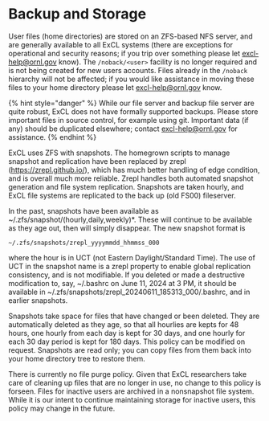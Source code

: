 # Backup and Storage

User files (home directories) are stored on an ZFS-based NFS server, and are generally available to all ExCL systems (there are exceptions for operational and security reasons; if you trip over something please let [excl-help@ornl.gov](mailto:excl-help@ornl.gov) know). The `/noback/<user>` facility is no longer required and is not being created for new users accounts. Files already in the `/noback` hierarchy will not be affected; if you would like assistance in moving these files to your home directory please let [excl-help@ornl.gov](mailto:excl-help@ornl.gov) know.

{% hint style="danger" %}
While our file server and backup file server are quite robust, ExCL does not have formally supported backups. Please store important files in source control, for example using git.  Important data (if any) should be duplicated elsewhere; contact excl-help@ornl.gov for assistance.
{% endhint %}  

ExCL uses ZFS with snapshots.  The homegrown scripts to manage snapshot and replication have been replaced by zrepl (https://zrepl.github.io/), which has much better handling of edge condition, and is overall much more reliable.  Zrepl handles both automated snapshot generation and file system replication.  Snapshots are taken hourly, and ExCL file systems are replicated to the back up (old FS00) fileserver.

In the past, snapshots have been available as ~/.zfs/snapshot/(hourly,daily,weekly)*.  These will continue to be available as they age out, then will simply disappear.  The new snapshot format is

`~/.zfs/snapshots/zrepl_yyyymmdd_hhmmss_000`

where the hour is in UCT (not Eastern Daylight/Standard Time). The use of UCT in the snapshot name is a zrepl property to enable global replication consistency, and is not modifiable.  If you deleted or made a destructive modification to, say, ~/.bashrc on June 11, 2024 at 3 PM, it should be available in ~/.zfs/snapshots/zrepl_20240611_185313_000/.bashrc, and in earlier snapshots.

Snapshots take space for files that have changed or been deleted.  They are automatically deleted as they age, so that all hourlies are kepts for 48 hours, one hourly from each day is kept for 30 days, and one hourly for each 30 day period is kept for 180 days.  This policy can be modified on request.  Snapshots are read only; you can copy files from them back into your home directory tree to restore them.  

There is currently no file purge policy. Given that ExCL researchers take care of cleaning up files that are no longer in use, no change to this policy is forseen.   Files for inactive users are archived in a nonsnapshot file system.   While it is our intent to continue maintaining storage for inactive users, this policy may change in the future.
